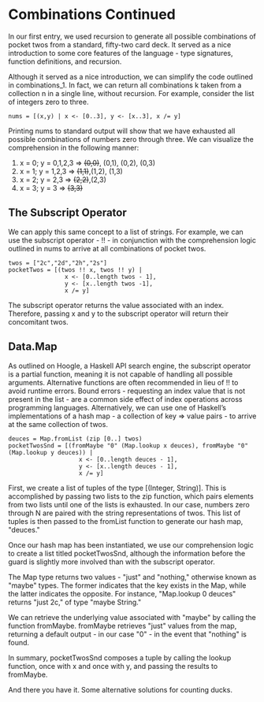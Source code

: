 # Combinations Continued

In our first entry, we used recursion to generate all possible combinations of
pocket twos from a standard, fifty-two card deck.  It served as a nice
introduction to some core features of the language - type signatures, function
definitions, and recursion.  

Although it served as a nice introduction, we can simplify the code outlined in
combinations_1.   In fact, we can return all combinations k taken from a
collection n in a single line, without recursion.  For example, consider the
list of integers zero to three. 

```
nums = [(x,y) | x <- [0..3], y <- [x..3], x /= y]
```

Printing nums to standard output will show that we have exhausted all possible
combinations of numbers zero through three.  We can visualize the comprehension
in the following manner:

1. x = 0; y = 0,1,2,3 => ~~(0,0)~~, (0,1), (0,2), (0,3)
2. x = 1; y = 1,2,3 => ~~(1,1)~~,(1,2), (1,3)
3. x = 2; y = 2,3 => ~~(2,2)~~,(2,3)
4. x = 3; y = 3 => ~~(3,3)~~

## The Subscript Operator
We can apply this same concept to a list of strings.  For example, we can use
the subscript operator - !! -  in conjunction with the comprehension logic
outlined in nums to arrive at all combinations of pocket twos.

```
twos = ["2c","2d","2h","2s"]
pocketTwos = [(twos !! x, twos !! y) | 
                x <- [0..length twos - 1], 
                y <- [x..length twos -1], 
                x /= y]
```

The subscript operator returns the value associated with an index.  Therefore,
passing x and y to the subscript operator will return their concomitant twos.

## Data.Map

As outlined on Hoogle, a Haskell API search engine,  the subscript operator is
a partial function, meaning it is not capable of handling all possible arguments.
Alternative functions are often recommended in lieu of !! to avoid runtime errors.
Bound errors - requesting an index value that is not present in the list - are
a common side effect of index operations across programming languages.
Alternatively, we can use one of Haskell’s implementations of a hash map - a
collection of key => value pairs - to arrive at the same collection of twos.

```
deuces = Map.fromList (zip [0..] twos)
pocketTwosSnd = [(fromMaybe "0" (Map.lookup x deuces), fromMaybe "0" (Map.lookup y deuces)) | 
                    x <- [0..length deuces - 1], 
                    y <- [x..length deuces - 1], 
                    x /= y]
```

First, we create a list of tuples of the type [(Integer, String)].  This is
accomplished by passing two lists to the zip function, which pairs elements
from two lists until one of the lists is exhausted.  In our case, numbers zero
through N are paired with the string representations of twos.  This list of
tuples is then passed to the fromList function to generate our hash map,
"deuces." 
  
Once our hash map has been instantiated, we use our comprehension logic to
create a list titled pocketTwosSnd, although the information before the guard
is slightly more involved than with the subscript operator.

The Map type returns two values - "just" and "nothing," otherwise known as
"maybe" types.  The former indicates that the key exists in the Map, while the
latter indicates the opposite.  For instance, "Map.lookup 0 deuces" returns
"just 2c," of type "maybe String."
  
We can retrieve the underlying value associated with "maybe" by calling the
function fromMaybe.  fromMaybe retrieves "just" values from the map, returning
a default output - in our case "0" - in the event that "nothing" is found.
 
In summary, pocketTwosSnd composes a tuple by calling the lookup function, once
with x and once with y, and passing the results to fromMaybe.

And there you have it.  Some alternative solutions for counting ducks.

